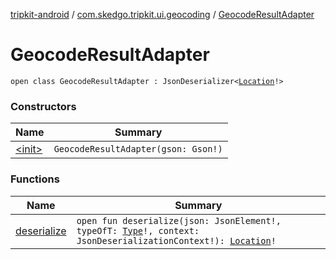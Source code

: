 [tripkit-android](../../index.md) / [com.skedgo.tripkit.ui.geocoding](../index.md) / [GeocodeResultAdapter](./index.md)

# GeocodeResultAdapter

`open class GeocodeResultAdapter : JsonDeserializer<`[`Location`](../../com.skedgo.android.common.model/-location/index.md)`!>`

### Constructors

| Name | Summary |
|---|---|
| [&lt;init&gt;](-init-.md) | `GeocodeResultAdapter(gson: Gson!)` |

### Functions

| Name | Summary |
|---|---|
| [deserialize](deserialize.md) | `open fun deserialize(json: JsonElement!, typeOfT: `[`Type`](https://docs.oracle.com/javase/7/docs/api/java/lang/reflect/Type.html)`!, context: JsonDeserializationContext!): `[`Location`](../../com.skedgo.android.common.model/-location/index.md)`!` |
